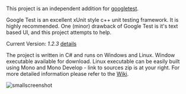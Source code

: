 This project is an independent addition for [googletest](http://code.google.com/p/googletest/googletest).

 
Google Test is an excellent xUnit style c++ unit testing framework. It is highly recommended. One (minor) drawback of Google Test is it's text based UI, and this project attempts to help.

Current Version: *1.2.3* [details](https://github.com/ospector/gtest-gbar/wiki/Version-History) 

The project is written in C# and runs on Windows and Linux. Window executable available for download. Linux executable can be easily built using Mono and Mono Develop - link to sources zip is at your right.
For more detailed information please refer to the [Wiki](https://github.com/ospector/gtest-gbar/wiki).

![smallscreenshot](https://github.com/ospector/gtest-gbar/blob/master/wiki-imgs/smallScreen.png?raw=true)
